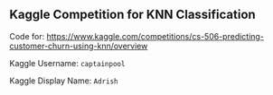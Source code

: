 ## Kaggle Competition for KNN Classification

Code for: https://www.kaggle.com/competitions/cs-506-predicting-customer-churn-using-knn/overview

Kaggle Username: `captainpool`

Kaggle Display Name: `Adrish`
